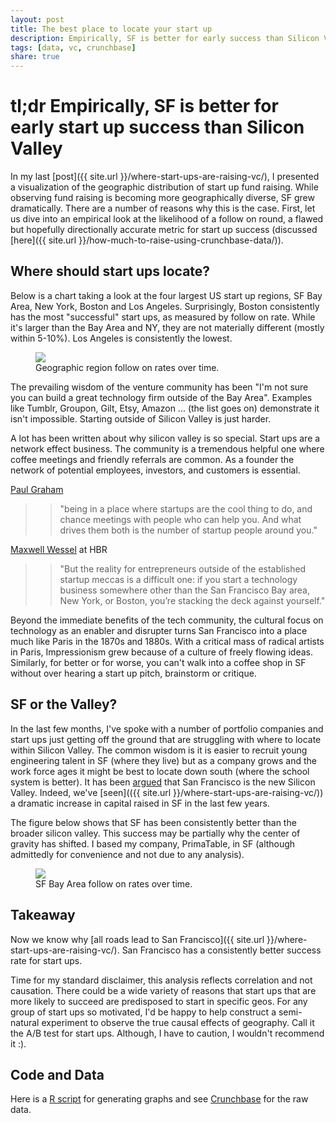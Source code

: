 ```yaml
---
layout: post
title: The best place to locate your start up
description: Empirically, SF is better for early success than Silicon Valley for a start up
tags: [data, vc, crunchbase]
share: true
---
```


# tl;dr Empirically, SF is better for early start up success than Silicon Valley

In my last [post]({{ site.url }}/where-start-ups-are-raising-vc/), I presented a visualization of the geographic distribution of start up fund raising.  While observing fund raising is becoming more geographically diverse, SF grew dramatically.  There are a number of reasons why this is the case.  First, let us dive into an empirical look at the likelihood of a follow on round, a flawed but hopefully directionally accurate metric for start up success (discussed [here]({{ site.url }}/how-much-to-raise-using-crunchbase-data/)).

## Where should start ups locate?

Below is a chart taking a look at the four largest US start up regions, SF Bay Area, New York, Boston and Los Angeles.  Surprisingly, Boston consistently has the most "successful" start ups, as measured by follow on rate.  While it's larger than the Bay Area and NY, they are not materially different (mostly within 5-10%).  Los Angeles is consistently the lowest.

<figure>
  <a href="{{ site.url }}/images/crunchbase/region-follow-on.png"><img src="{{ site.url }}/images/crunchbase/region-follow-on.png" /></a>
  <figcaption><a href="{{ site.url }}/images/crunchbase/region-follow-on.png" title="Geographic region follow on rates over time"></a>Geographic region follow on rates over time.</figcaption>
</figure>

The prevailing wisdom of the venture community has been "I'm not sure you can build a great technology firm outside of the Bay Area".  Examples like Tumblr, Groupon, Gilt, Etsy, Amazon ... (the list goes on) demonstrate it isn't impossible.  Starting outside of Silicon Valley is just harder.

A lot has been written about why silicon valley is so special.  Start ups are a network effect business.  The community is a tremendous helpful one where coffee meetings and friendly referrals are common.  As a founder the network of potential employees, investors, and customers is essential.

[Paul Graham](http://paulgraham.com/hubs.html)
>> "being in a place where startups are the cool thing to do, and chance meetings with people who can help you. And what drives them both is the number of startup people around you."

[Maxwell Wessel](http://blogs.hbr.org/2013/10/dont-build-your-startup-outside-of-silicon-valley/) at HBR
>> "But the reality for entrepreneurs outside of the established startup meccas is a difficult one: if you start a technology business somewhere other than the San Francisco Bay area, New York, or Boston, you’re stacking the deck against yourself."

Beyond the immediate benefits of the tech community, the cultural focus on technology as an enabler and disrupter turns San Francisco into a place much like Paris in the 1870s and 1880s.  With a critical mass of radical artists in Paris, Impressionism grew because of a culture of freely flowing ideas.  Similarly, for better or for worse, you can't walk into a coffee shop in SF without over hearing a start up pitch, brainstorm or critique.

## SF or the Valley?

In the last few months, I've spoke with a number of portfolio companies and start ups just getting off the ground that are struggling with where to locate within Silicon Valley.  The common wisdom is it is easier to recruit young engineering talent in SF (where they live) but as a company grows and the work force ages it might be best to locate down south (where the school system is better).  It has been [argued](http://m.theatlanticcities.com/jobs-and-economy/2013/08/why-san-francisco-may-be-new-silicon-valley/6295/) that San Francisco is the new Silicon Valley.  Indeed, we've [seen](({{ site.url }}/where-start-ups-are-raising-vc/)) a dramatic increase in capital raised in SF in the last few years.

The figure below shows that SF has been consistently better than the broader silicon valley.  This success may be partially why the center of gravity has shifted.  I based my company, PrimaTable, in SF (although admittedly for convenience and not due to any analysis).

<figure>
  <a href="{{ site.url }}/images/crunchbase/sf-follow-on.png"><img src="{{ site.url }}/images/crunchbase/sf-follow-on.png" /></a>
  <figcaption><a href="{{ site.url }}/images/crunchbase/sf-follow-on.png" title="SF Bay Area follow on rates over time"></a>SF Bay Area follow on rates over time.</figcaption>
</figure>

## Takeaway

Now we know why [all roads lead to San Francisco]({{ site.url }}/where-start-ups-are-raising-vc/).  San Francisco has a consistently better success rate for start ups.

Time for my standard disclaimer, this analysis reflects correlation and not causation.  There could be a wide variety of reasons that start ups that are more likely to succeed are predisposed to start in specific geos.  For any group of start ups so motivated, I'd be happy to help construct a semi-natural experiment to observe the true causal effects of geography.  Call it the A/B test for start ups.  Although, I have to caution, I wouldn't recommend it :).


## Code and Data

Here is a [R script](https://gist.github.com/jdavidson/8786950) for generating graphs and see [Crunchbase](http://info.crunchbase.com/about/crunchbase-data-exports/) for the raw data.